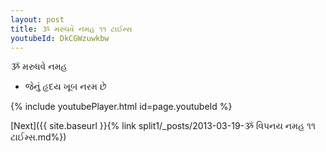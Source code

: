 ```yaml
---
layout: post
title: ૐ મરુધવે નમહ ૧૧ ટાઈમ્સ
youtubeId: DkCGWzuwkbw
---
```

 
 
 ૐ મરુધવે નમહ  
 
 -  જેનું હૃદય ખૂબ નરમ છે 
 
  
 
  
 
 
 
 
 
 


{% include youtubePlayer.html id=page.youtubeId %}
 
[Next]({{ site.baseurl }}{% link  split1/_posts/2013-03-19-ૐ વિપનય નમહ ૧૧ ટાઈમ્સ.md%})
 
